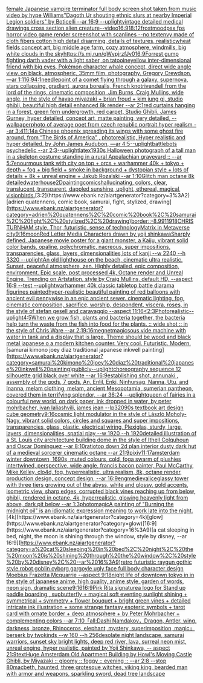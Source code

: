 [female Japanese vampire terminator full body screen shot taken from music video by hype Williams](https://www.ebank.nz/aiartgenerator?category=female%20Japanese%20vampire%20terminator%20full%20body%20screen%20shot%20taken%20from%20music%20video%20by%20hype%20Williams)["Dagoth Ur shouting ethnic slurs at nearby Imperial Legion soldiers" by Boticelli --ar 16:9 --uplight](https://www.ebank.nz/aiartgenerator?category=%22Dagoth%20Ur%20shouting%20ethnic%20slurs%20at%20nearby%20Imperial%20Legion%20soldiers%22%20by%20Boticelli%20--ar%2016%3A9%20--uplight)[vintage detailed medical drawings cross section alien creature](https://www.ebank.nz/aiartgenerator?category=vintage%20detailed%20medical%20drawings%20cross%20section%20alien%20creature)[--video](https://www.ebank.nz/aiartgenerator?category=--video)[16:9](https://www.ebank.nz/aiartgenerator?category=16%3A9)[18:12](https://www.ebank.nz/aiartgenerator?category=18%3A12)[frost](https://www.ebank.nz/aiartgenerator?category=frost)[mood](https://www.ebank.nz/aiartgenerator?category=mood)[psx fps horror video game render screenshot with scanlines --no text](https://www.ebank.nz/aiartgenerator?category=psx%20fps%20horror%20video%20game%20render%20screenshot%20with%20scanlines%20--no%20text)[envy made of cloth fibers cotton high detail disarming, details of textures, realistic](https://www.ebank.nz/aiartgenerator?category=envy%20made%20of%20cloth%20fibers%20cotton%20high%20detail%20disarming%2C%20details%20of%20textures%2C%20realistic)[wheat fields concept art, big middle age farm, cozy atmosphere, windmills, big white clouds in the sky](https://www.ebank.nz/aiartgenerator?category=wheat%20fields%20concept%20art%2C%20big%20middle%20age%20farm%2C%20cozy%20atmosphere%2C%20windmills%2C%20big%20white%20clouds%20in%20the%20sky)[<https://s.mj.run/qWvpjrzfJv0>](https://www.ebank.nz/aiartgenerator?category=%3Chttps%3A//s.mj.run/qWvpjrzfJv0%3E)[16:9](https://www.ebank.nz/aiartgenerator?category=16%3A9)[Forrest gump fighting darth vader with a light saber, on tatooine](https://www.ebank.nz/aiartgenerator?category=Forrest%20gump%20fighting%20darth%20vader%20with%20a%20light%20saber%2C%20on%20tatooine)[yellow inter-dimensional friend with big eyes, Pokémon character whale concept, direct wide angle view, on black, atmospheric, 35mm film, photography, Gregory Crewdson, —ar 1:1](https://www.ebank.nz/aiartgenerator?category=yellow%20inter-dimensional%20friend%20with%20big%20eyes%2C%20Pok%C3%A9mon%20character%20whale%20concept%2C%20direct%20wide%20angle%20view%2C%20on%20black%2C%20atmospheric%2C%2035mm%20film%2C%20photography%2C%20Gregory%20Crewdson%2C%20%E2%80%94ar%201%3A1)[16:9](https://www.ebank.nz/aiartgenerator?category=16%3A9)[4:1](https://www.ebank.nz/aiartgenerator?category=4%3A1)[needlepoint of a comet flying through a galaxy, supernova, stars collapsing, gradient, aurora borealis, French knot](https://www.ebank.nz/aiartgenerator?category=needlepoint%20of%20a%20comet%20flying%20through%20a%20galaxy%2C%20supernova%2C%20stars%20collapsing%2C%20gradient%2C%20aurora%20borealis%2C%20French%20knot)[rivendell from the lord of the rings, cinematic composition, Jim Burns, Craig Mullins, wide angle, in the style of hayao miyazaki + brian froud + kim jung gi, studio ghibli, beautiful high detail enhanced 8k render --ar 2:1](https://www.ebank.nz/aiartgenerator?category=rivendell%20from%20the%20lord%20of%20the%20rings%2C%20cinematic%20composition%2C%20Jim%20Burns%2C%20Craig%20Mullins%2C%20wide%20angle%2C%20in%20the%20style%20of%20hayao%20miyazaki%20%2B%20brian%20froud%20%2B%20kim%20jung%20gi%2C%20studio%20ghibli%2C%20beautiful%20high%20detail%20enhanced%208k%20render%20--ar%202%3A1)[red curtains hanging in a forest, green fern undergrowth, red carpet, Studio Ghibli, James Gurney, hyper detailed, concept art, matte painting, very detailed, --wallpaper](https://www.ebank.nz/aiartgenerator?category=red%20curtains%20hanging%20in%20a%20forest%2C%20green%20fern%20undergrowth%2C%20red%20carpet%2C%20Studio%20Ghibli%2C%20James%20Gurney%2C%20hyper%20detailed%2C%20concept%20art%2C%20matte%20painting%2C%20very%20detailed%2C%20--wallpaper)[photo of average poet from czech republic portrait hyper realism --ar 3:4](https://www.ebank.nz/aiartgenerator?category=photo%20of%20average%20poet%20from%20czech%20republic%20portrait%20hyper%20realism%20--ar%203%3A4)[11:14](https://www.ebank.nz/aiartgenerator?category=11%3A14)[a Chinese phoenix spreading its wings with some ghost fire around, from “The Birds of America” , photorealistic, Hyper realistic and hyper detailed, by  John James Audubon, —ar 4:5](https://www.ebank.nz/aiartgenerator?category=a%20Chinese%20phoenix%20spreading%20its%20wings%20with%20some%20ghost%20fire%20around%2C%20from%20%E2%80%9CThe%20Birds%20of%20America%E2%80%9D%20%2C%20photorealistic%2C%20Hyper%20realistic%20and%20hyper%20detailed%2C%20by%20%20John%20James%20Audubon%2C%20%E2%80%94ar%204%3A5)[--uplight](https://www.ebank.nz/aiartgenerator?category=--uplight)[battlebots psychedelic --ar 2:3](https://www.ebank.nz/aiartgenerator?category=battlebots%20psychedelic%20--ar%202%3A3)[--uplight](https://www.ebank.nz/aiartgenerator?category=--uplight)[latex](https://www.ebank.nz/aiartgenerator?category=latex)[1930s Halloween photograph of a tall man in a skeleton costume standing in a rural Appalachian graveyard :: --ar 5:7](https://www.ebank.nz/aiartgenerator?category=1930s%20Halloween%20photograph%20of%20a%20tall%20man%20in%20a%20skeleton%20costume%20standing%20in%20a%20rural%20Appalachian%20graveyard%20%3A%3A%20--ar%205%3A7)[enourmous tank with city on top + orcs + warhammer 40k + tokyo + depth + fog + big field + smoke in background + dystopian style + lots of details + 8k + unreal engine + Jakub Rozalski --ar 1:10](https://www.ebank.nz/aiartgenerator?category=enourmous%20tank%20with%20city%20on%20top%20%2B%20orcs%20%2B%20warhammer%2040k%20%2B%20tokyo%20%2B%20depth%20%2B%20fog%20%2B%20big%20field%20%2B%20smoke%20in%20background%20%2B%20dystopian%20style%20%2B%20lots%20of%20details%20%2B%208k%20%2B%20unreal%20engine%20%2B%20Jakub%20Rozalski%20--ar%201%3A10)[Glitch man octane 8k detailed](https://www.ebank.nz/aiartgenerator?category=Glitch%20man%20octane%208k%20detailed)[waterhouse](https://www.ebank.nz/aiartgenerator?category=waterhouse)[2D](https://www.ebank.nz/aiartgenerator?category=2D)[painting](https://www.ebank.nz/aiartgenerator?category=painting)[comics](https://www.ebank.nz/aiartgenerator?category=comics)[hallucinating, colors, clear, translucent, transparent, dappled sunshine, uplight, ethereal, magical, vision](https://www.ebank.nz/aiartgenerator?category=hallucinating%2C%20colors%2C%20clear%2C%20translucent%2C%20transparent%2C%20dappled%20sunshine%2C%20uplight%2C%20ethereal%2C%20magical%2C%20vision)[birds.](https://www.ebank.nz/aiartgenerator?category=birds.)[3:2](https://www.ebank.nz/aiartgenerator?category=3%3A2)[adrien quatennens, comic book, samurai, fight, stylized, drawing](https://www.ebank.nz/aiartgenerator?category=adrien%20quatennens%2C%20comic%20book%2C%20samurai%2C%20fight%2C%20stylized%2C%20drawing)[border::-8.99](https://www.ebank.nz/aiartgenerator?category=border%3A%3A-8.99)[11918](https://www.ebank.nz/aiartgenerator?category=11918)[CHRIS TURNHAM style, Thor, futuristic, sense of technology](https://www.ebank.nz/aiartgenerator?category=CHRIS%20TURNHAM%20style%2C%20Thor%2C%20futuristic%2C%20sense%20of%20technology)[Matrix in Metaverse city](https://www.ebank.nz/aiartgenerator?category=Matrix%20in%20Metaverse%20city)[9:16](https://www.ebank.nz/aiartgenerator?category=9%3A16)[moon](https://www.ebank.nz/aiartgenerator?category=moon)[Red Letter Media Characters drawn by yoji shinkawa](https://www.ebank.nz/aiartgenerator?category=Red%20Letter%20Media%20Characters%20drawn%20by%20yoji%20shinkawa)[Sharply defined, Japanese movie poster for a giant monster, a Kaiju, vibrant solid color bands, opaline, polychromatic, nacreous, super impositions, transparencies, glass, layers, dimensionalities,lots of kanji --w 2240 --h 3320 --uplight](https://www.ebank.nz/aiartgenerator?category=Sharply%20defined%2C%20Japanese%20movie%20poster%20for%20a%20giant%20monster%2C%20a%20Kaiju%2C%20vibrant%20solid%20color%20bands%2C%20opaline%2C%20polychromatic%2C%20nacreous%2C%20super%20impositions%2C%20transparencies%2C%20glass%2C%20layers%2C%20dimensionalities%2Clots%20of%20kanji%20--w%202240%20--h%203320%20--uplight)[An old lighthouse on the beach, cinematic ultra realistic. Sunset, peaceful atmosphere, zen. Highly detailed, epic composition, environment. Epic scale, post processed 4k, Octane render and Unreal Engine. Trending on Artstation, style by Craig Mullins, default HD, --aspect 16:9 --test --uplight](https://www.ebank.nz/aiartgenerator?category=An%20old%20lighthouse%20on%20the%20beach%2C%20cinematic%20ultra%20realistic.%20Sunset%2C%20peaceful%20atmosphere%2C%20zen.%20Highly%20detailed%2C%20epic%20composition%2C%20environment.%20Epic%20scale%2C%20post%20processed%204k%2C%20Octane%20render%20and%20Unreal%20Engine.%20Trending%20on%20Artstation%2C%20style%20by%20Craig%20Mullins%2C%20default%20HD%2C%20--aspect%2016%3A9%20--test%20--uplight)[warhammer 40k classic tabletop battle diarama figurines painted](https://www.ebank.nz/aiartgenerator?category=warhammer%2040k%20classic%20tabletop%20battle%20diarama%20figurines%20painted)[hyper-realistic beautiful painting of red balloons with ancient evil  pennywise  in an epic ancient sewer.  cinematic lighting, fog,  cinematic composition, sacrifice, worship, despondent, viscera, roses, in the style of stefan gesell and caravaggio --aspect 11:16](https://www.ebank.nz/aiartgenerator?category=hyper-realistic%20beautiful%20painting%20of%20red%20balloons%20with%20ancient%20evil%20%20pennywise%20%20in%20an%20epic%20ancient%20sewer.%20%20cinematic%20lighting%2C%20fog%2C%20%20cinematic%20composition%2C%20sacrifice%2C%20worship%2C%20despondent%2C%20viscera%2C%20roses%2C%20in%20the%20style%20of%20stefan%20gesell%20and%20caravaggio%20--aspect%2011%3A16)[<2:3](https://www.ebank.nz/aiartgenerator?category=%3C2%3A3)[Photorealistic](https://www.ebank.nz/aiartgenerator?category=Photorealistic)[--uplight](https://www.ebank.nz/aiartgenerator?category=--uplight)[4:5](https://www.ebank.nz/aiartgenerator?category=4%3A5)[When we grow fish, plants and bacteria together, the bacteria help turn the waste from the fish into food for the plants. :: wide shot :: in the style of Chris Ware --ar 2:1](https://www.ebank.nz/aiartgenerator?category=When%20we%20grow%20fish%2C%20plants%20and%20bacteria%20together%2C%20the%20bacteria%20help%20turn%20the%20waste%20from%20the%20fish%20into%20food%20for%20the%20plants.%20%3A%3A%20wide%20shot%20%3A%3A%20in%20the%20style%20of%20Chris%20Ware%20--ar%202%3A1)[9:16](https://www.ebank.nz/aiartgenerator?category=9%3A16)[megnet](https://www.ebank.nz/aiartgenerator?category=megnet)[magic](https://www.ebank.nz/aiartgenerator?category=magic)[sous vide machine with water in tank and a display that is large.  Theme should be wood and black metal japanese o a modern kitchen counter. Very cool. Futuristic. Modern.](https://www.ebank.nz/aiartgenerator?category=sous%20vide%20machine%20with%20water%20in%20tank%20and%20a%20display%20that%20is%20large.%20%20Theme%20should%20be%20wood%20and%20black%20metal%20japanese%20o%20a%20modern%20kitchen%20counter.%20Very%20cool.%20Futuristic.%20Modern.)[samurai kimono joey diaz traditional japanese inkwell painting](https://www.ebank.nz/aiartgenerator?category=samurai%20kimono%20joey%20diaz%20traditional%20japanese%20inkwell%20painting)[publicly](https://www.ebank.nz/aiartgenerator?category=publicly)[--uplight](https://www.ebank.nz/aiartgenerator?category=--uplight)[choreography sequence 12 silhouette grid black over white --ar 16:9](https://www.ebank.nz/aiartgenerator?category=choreography%20sequence%2012%20silhouette%20grid%20black%20over%20white%20--ar%2016%3A9)[establishing shot, annunaki ,  assembly of the gods, 7 gods, An, Enlil, Enki, Ninhursag, Nanna, Utu, and Inanna, melam clothing, melam, ancient Mesopotamia, sumerian pantheon, covered them in terrifying splendor, --ar 36:24 --uplight](https://www.ebank.nz/aiartgenerator?category=establishing%20shot%2C%20annunaki%20%2C%20%20assembly%20of%20the%20gods%2C%207%20gods%2C%20An%2C%20Enlil%2C%20Enki%2C%20Ninhursag%2C%20Nanna%2C%20Utu%2C%20and%20Inanna%2C%20melam%20clothing%2C%20melam%2C%20ancient%20Mesopotamia%2C%20sumerian%20pantheon%2C%20covered%20them%20in%20terrifying%20splendor%2C%20--ar%2036%3A24%20--uplight)[queen of fairies in a colourful new world, on dark paper, ink dropped in water, by peter mohrbacher, ivan laliashvili, james jean --lp](https://www.ebank.nz/aiartgenerator?category=queen%20of%20fairies%20in%20a%20colourful%20new%20world%2C%20on%20dark%20paper%2C%20ink%20dropped%20in%20water%2C%20by%20peter%20mohrbacher%2C%20ivan%20laliashvili%2C%20james%20jean%20--lp)[320](https://www.ebank.nz/aiartgenerator?category=320)[90s textbook art design cube geometry](https://www.ebank.nz/aiartgenerator?category=90s%20textbook%20art%20design%20cube%20geometry)[9:16](https://www.ebank.nz/aiartgenerator?category=9%3A16)[cosmic light modulator in the style of László Moholy-Nagy, vibrant solid colors, circles and squares and super impositions, transparencies, glass, plastic, electrical wiring,  Plexiglas, sturdy, large, layers, dimensionalities, spatial play --w 1920 --h 1920](https://www.ebank.nz/aiartgenerator?category=cosmic%20light%20modulator%20in%20the%20style%20of%20L%C3%A1szl%C3%B3%20Moholy-Nagy%2C%20vibrant%20solid%20colors%2C%20circles%20and%20squares%20and%20super%20impositions%2C%20transparencies%2C%20glass%2C%20plastic%2C%20electrical%20wiring%2C%20%20Plexiglas%2C%20sturdy%2C%20large%2C%20layers%2C%20dimensionalities%2C%20spatial%20play%20--w%201920%20--h%201920)[detailed illustration of a St. Louis city architecture building dome  in the style of Ithell Colquhoun and Oscar Dominguez --ar 8:10](https://www.ebank.nz/aiartgenerator?category=detailed%20illustration%20of%20a%20St.%20Louis%20city%20architecture%20building%20dome%20%20in%20the%20style%20of%20Ithell%20Colquhoun%20and%20Oscar%20Dominguez%20--ar%208%3A10)[ratio](https://www.ebank.nz/aiartgenerator?category=ratio)[top down 2d plan interior dusty dark hut of a medieval sorcerer cinematic octane  --ar 21:9](https://www.ebank.nz/aiartgenerator?category=top%20down%202d%20plan%20interior%20dusty%20dark%20hut%20of%20a%20medieval%20sorcerer%20cinematic%20octane%20%20--ar%2021%3A9)[pixiv](https://www.ebank.nz/aiartgenerator?category=pixiv)[11:17](https://www.ebank.nz/aiartgenerator?category=11%3A17)[amsterdam winter downtown, 1690s, muted colours, cold, fog](https://www.ebank.nz/aiartgenerator?category=amsterdam%20winter%20downtown%2C%201690s%2C%20muted%20colours%2C%20cold%2C%20fog)[a swarm of plushies intertwined, perspective, wide angle, francis bacon painter,  Paul McCarthy, Mike Kelley, clo4d, fog, hyperrealistic, ultra realism, 8k, octane render, production design, concept design, --ar 16:9](https://www.ebank.nz/aiartgenerator?category=a%20swarm%20of%20plushies%20intertwined%2C%20perspective%2C%20wide%20angle%2C%20francis%20bacon%20painter%2C%20%20Paul%20McCarthy%2C%20Mike%20Kelley%2C%20clo4d%2C%20fog%2C%20hyperrealistic%2C%20ultra%20realism%2C%208k%2C%20octane%20render%2C%20production%20design%2C%20concept%20design%2C%20--ar%2016%3A9)[eng](https://www.ebank.nz/aiartgenerator?category=eng)[medieval](https://www.ebank.nz/aiartgenerator?category=medieval)[ice](https://www.ebank.nz/aiartgenerator?category=ice)[glassy tower with three tiers growing out of the abyss, white and glossy, gold accents, isometric view, sharp edges, corrupted black vines reaching up from below, ghibli, rendered in octane, 4k, hyperrealistic, glowing heavenly light from above, dark pit below --ar 1:3](https://www.ebank.nz/aiartgenerator?category=glassy%20tower%20with%20three%20tiers%20growing%20out%20of%20the%20abyss%2C%20white%20and%20glossy%2C%20gold%20accents%2C%20isometric%20view%2C%20sharp%20edges%2C%20corrupted%20black%20vines%20reaching%20up%20from%20below%2C%20ghibli%2C%20rendered%20in%20octane%2C%204k%2C%20hyperrealistic%2C%20glowing%20heavenly%20light%20from%20above%2C%20dark%20pit%20below%20--ar%201%3A3)[photo](https://www.ebank.nz/aiartgenerator?category=photo)[magic](https://www.ebank.nz/aiartgenerator?category=magic)[A painting of "Burning the midnight oil" is an idiomatic expression meaning to work late into the night.](https://www.ebank.nz/aiartgenerator?category=A%20painting%20of%20%22Burning%20the%20midnight%20oil%22%20is%20an%20idiomatic%20expression%20meaning%20to%20work%20late%20into%20the%20night.)[4k](https://www.ebank.nz/aiartgenerator?category=4k)[glow](https://www.ebank.nz/aiartgenerator?category=glow)[16:9](https://www.ebank.nz/aiartgenerator?category=16%3A9)[a cat sleeping in bed, night, the moon is shining through the window, style by disney, --ar 16:9](https://www.ebank.nz/aiartgenerator?category=a%20cat%20sleeping%20in%20bed%2C%20night%2C%20the%20moon%20is%20shining%20through%20the%20window%2C%20style%20by%20disney%2C%20--ar%2016%3A9)[retro futuristic raygun gothic style robot goblin cyborg gargoyle ugly face full body character design Moebius Frazetta Mcquarrie --aspect 9:18](https://www.ebank.nz/aiartgenerator?category=retro%20futuristic%20raygun%20gothic%20style%20robot%20goblin%20cyborg%20gargoyle%20ugly%20face%20full%20body%20character%20design%20Moebius%20Frazetta%20Mcquarrie%20--aspect%209%3A18)[night life of downtown tokyo in  in the style of japanese anime, high quality, anime style, garden of words, neon sign, dramatic scene](https://www.ebank.nz/aiartgenerator?category=night%20life%20of%20downtown%20tokyo%20in%20%20in%20the%20style%20of%20japanese%20anime%2C%20high%20quality%2C%20anime%20style%2C%20garden%20of%20words%2C%20neon%20sign%2C%20dramatic%20scene)[9:16](https://www.ebank.nz/aiartgenerator?category=9%3A16)[](https://www.ebank.nz/aiartgenerator?category=)[16:9](https://www.ebank.nz/aiartgenerator?category=16%3A9)[Pirk Rita signature](https://www.ebank.nz/aiartgenerator?category=Pirk%20Rita%20signature)[a logo for Stand up paddle boarding , sup](https://www.ebank.nz/aiartgenerator?category=a%20logo%20for%20Stand%20up%20paddle%20boarding%20%2C%20sup)[butterfly + magical soft eventing sunlight shining + symmetrical + symmetry + flower bouquet + bright green vines + detailed intricate ink illustration + some strange fantasy esoteric symbols + tarot card with ornate border + deep atmosphere + by Peter Mohrbacher + complementing colors --ar 7:10](https://www.ebank.nz/aiartgenerator?category=butterfly%20%2B%20magical%20soft%20eventing%20sunlight%20shining%20%2B%20symmetrical%20%2B%20symmetry%20%2B%20flower%20bouquet%20%2B%20bright%20green%20vines%20%2B%20detailed%20intricate%20ink%20illustration%20%2B%20some%20strange%20fantasy%20esoteric%20symbols%20%2B%20tarot%20card%20with%20ornate%20border%20%2B%20deep%20atmosphere%20%2B%20by%20Peter%20Mohrbacher%20%2B%20complementing%20colors%20--ar%207%3A10)[「all:Dashi Namdakov，Dragon, Antler, wing, darkness, bronze, Rhinoceros, elephant, mystery, superimposition, magic」](https://www.ebank.nz/aiartgenerator?category=%E3%80%8Call%3ADashi%20Namdakov%EF%BC%8CDragon%2C%20Antler%2C%20wing%2C%20darkness%2C%20bronze%2C%20Rhinoceros%2C%20elephant%2C%20mystery%2C%20superimposition%2C%20magic%E3%80%8D)[berserk by twokinds --w 160 --h 256](https://www.ebank.nz/aiartgenerator?category=berserk%20by%20twokinds%20--w%20160%20--h%20256)[desolate night landscape, samurai warriors, sunset sky bright lights, deep red river, lava, surreal neon mist, unreal engine, hyper realistic, painted by Yoji Shinkawa, -- aspect 21:9](https://www.ebank.nz/aiartgenerator?category=desolate%20night%20landscape%2C%20samurai%20warriors%2C%20sunset%20sky%20bright%20lights%2C%20deep%20red%20river%2C%20lava%2C%20surreal%20neon%20mist%2C%20unreal%20engine%2C%20hyper%20realistic%2C%20painted%20by%20Yoji%20Shinkawa%2C%20--%20aspect%2021%3A9)[text](https://www.ebank.nz/aiartgenerator?category=text)[Huge Amsterdam Old Apartment Building by Howl's Moving Castle Ghibli, by Miyazaki :: gloomy :: foggy :: evening :: --ar 2:8 --stop 80](https://www.ebank.nz/aiartgenerator?category=Huge%20Amsterdam%20Old%20Apartment%20Building%20by%20Howl%27s%20Moving%20Castle%20Ghibli%2C%20by%20Miyazaki%20%3A%3A%20gloomy%20%3A%3A%20foggy%20%3A%3A%20evening%20%3A%3A%20--ar%202%3A8%20--stop%2080)[macbeth, haunted, three grotesque witches, viking king, bearded man with armor and weapons, sparkling sword, dead tree landscape](https://www.ebank.nz/aiartgenerator?category=macbeth%2C%20haunted%2C%20three%20grotesque%20witches%2C%20viking%20king%2C%20bearded%20man%20with%20armor%20and%20weapons%2C%20sparkling%20sword%2C%20dead%20tree%20landscape)
